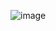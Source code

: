 
![image](https://user-images.githubusercontent.com/43444902/67633909-26c9b380-f8b6-11e9-84f2-86e08c18b83b.png)
